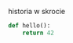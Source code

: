 [category]: <> (General)
[date]: <> (2024/12/28)
[title]: <> (streszczenie)

historia w skrocie 


```python
def hello():
    return 42
```
